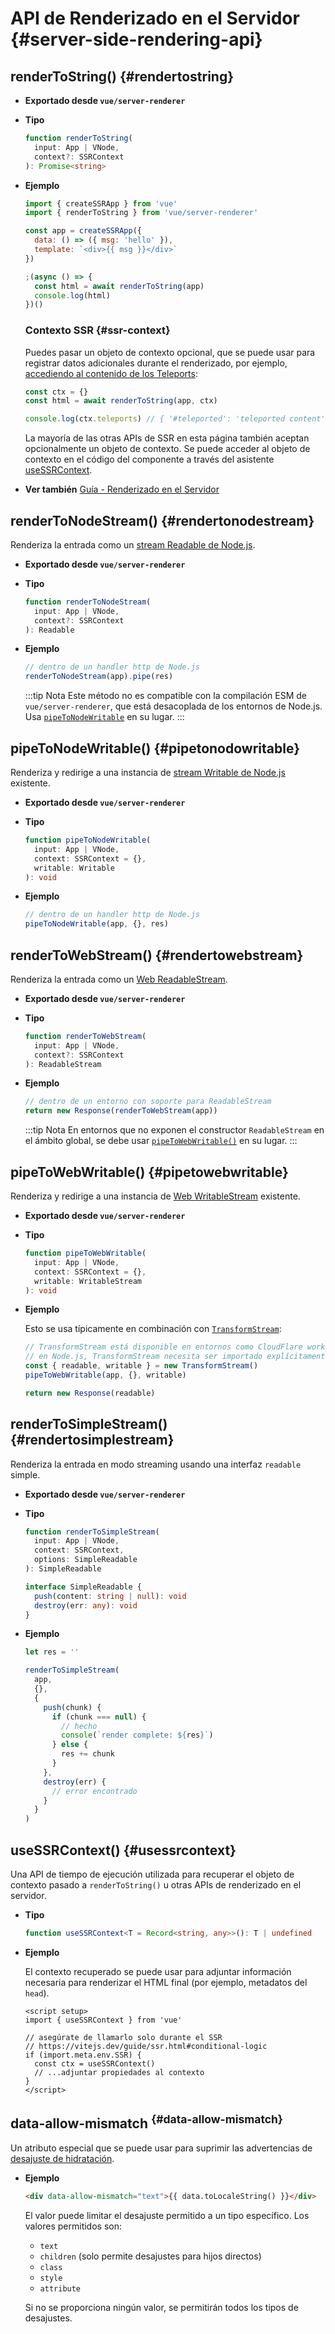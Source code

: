 # API de Renderizado en el Servidor {#server-side-rendering-api}

## renderToString() {#rendertostring}

- **Exportado desde `vue/server-renderer`**

- **Tipo**

  ```ts
  function renderToString(
    input: App | VNode,
    context?: SSRContext
  ): Promise<string>
  ```

- **Ejemplo**

  ```js
  import { createSSRApp } from 'vue'
  import { renderToString } from 'vue/server-renderer'

  const app = createSSRApp({
    data: () => ({ msg: 'hello' }),
    template: `<div>{{ msg }}</div>`
  })

  ;(async () => {
    const html = await renderToString(app)
    console.log(html)
  })()
  ```

  ### Contexto SSR {#ssr-context}

  Puedes pasar un objeto de contexto opcional, que se puede usar para registrar datos adicionales durante el renderizado, por ejemplo, [accediendo al contenido de los Teleports](/guide/scaling-up/ssr#teleports):

  ```js
  const ctx = {}
  const html = await renderToString(app, ctx)

  console.log(ctx.teleports) // { '#teleported': 'teleported content' }
  ```

  La mayoría de las otras APIs de SSR en esta página también aceptan opcionalmente un objeto de contexto. Se puede acceder al objeto de contexto en el código del componente a través del asistente [useSSRContext](#usessrcontext).

- **Ver también** [Guía - Renderizado en el Servidor](/guide/scaling-up/ssr)

## renderToNodeStream() {#rendertonodestream}

Renderiza la entrada como un [stream Readable de Node.js](https://nodejs.org/api/stream.html#stream_class_stream_readable).

- **Exportado desde `vue/server-renderer`**

- **Tipo**

  ```ts
  function renderToNodeStream(
    input: App | VNode,
    context?: SSRContext
  ): Readable
  ```

- **Ejemplo**

  ```js
  // dentro de un handler http de Node.js
  renderToNodeStream(app).pipe(res)
  ```

  :::tip Nota
  Este método no es compatible con la compilación ESM de `vue/server-renderer`, que está desacoplada de los entornos de Node.js. Usa [`pipeToNodeWritable`](#pipetonodowritable) en su lugar.
  :::

## pipeToNodeWritable() {#pipetonodowritable}

Renderiza y redirige a una instancia de [stream Writable de Node.js](https://nodejs.org/api/stream.html#stream_writable_streams) existente.

- **Exportado desde `vue/server-renderer`**

- **Tipo**

  ```ts
  function pipeToNodeWritable(
    input: App | VNode,
    context: SSRContext = {},
    writable: Writable
  ): void
  ```

- **Ejemplo**

  ```js
  // dentro de un handler http de Node.js
  pipeToNodeWritable(app, {}, res)
  ```

## renderToWebStream() {#rendertowebstream}

Renderiza la entrada como un [Web ReadableStream](https://developer.mozilla.org/en-US/docs/Web/API/Streams_API).

- **Exportado desde `vue/server-renderer`**

- **Tipo**

  ```ts
  function renderToWebStream(
    input: App | VNode,
    context?: SSRContext
  ): ReadableStream
  ```

- **Ejemplo**

  ```js
  // dentro de un entorno con soporte para ReadableStream
  return new Response(renderToWebStream(app))
  ```

  :::tip Nota
  En entornos que no exponen el constructor `ReadableStream` en el ámbito global, se debe usar [`pipeToWebWritable()`](#pipetowebwritable) en su lugar.
  :::

## pipeToWebWritable() {#pipetowebwritable}

Renderiza y redirige a una instancia de [Web WritableStream](https://developer.mozilla.org/en-US/docs/Web/API/WritableStream) existente.

- **Exportado desde `vue/server-renderer`**

- **Tipo**

  ```ts
  function pipeToWebWritable(
    input: App | VNode,
    context: SSRContext = {},
    writable: WritableStream
  ): void
  ```

- **Ejemplo**

  Esto se usa típicamente en combinación con [`TransformStream`](https://developer.mozilla.org/en-US/docs/Web/API/TransformStream):

  ```js
  // TransformStream está disponible en entornos como CloudFlare workers.
  // en Node.js, TransformStream necesita ser importado explícitamente desde 'stream/web'
  const { readable, writable } = new TransformStream()
  pipeToWebWritable(app, {}, writable)

  return new Response(readable)
  ```

## renderToSimpleStream() {#rendertosimplestream}

Renderiza la entrada en modo streaming usando una interfaz `readable` simple.

- **Exportado desde `vue/server-renderer`**

- **Tipo**

  ```ts
  function renderToSimpleStream(
    input: App | VNode,
    context: SSRContext,
    options: SimpleReadable
  ): SimpleReadable

  interface SimpleReadable {
    push(content: string | null): void
    destroy(err: any): void
  }
  ```

- **Ejemplo**

  ```js
  let res = ''

  renderToSimpleStream(
    app,
    {},
    {
      push(chunk) {
        if (chunk === null) {
          // hecho
          console(`render complete: ${res}`)
        } else {
          res += chunk
        }
      },
      destroy(err) {
        // error encontrado
      }
    }
  )
  ```

## useSSRContext() {#usessrcontext}

Una API de tiempo de ejecución utilizada para recuperar el objeto de contexto pasado a `renderToString()` u otras APIs de renderizado en el servidor.

- **Tipo**

  ```ts
  function useSSRContext<T = Record<string, any>>(): T | undefined
  ```

- **Ejemplo**

  El contexto recuperado se puede usar para adjuntar información necesaria para renderizar el HTML final (por ejemplo, metadatos del `head`).

  ```vue
  <script setup>
  import { useSSRContext } from 'vue'

  // asegúrate de llamarlo solo durante el SSR
  // https://vitejs.dev/guide/ssr.html#conditional-logic
  if (import.meta.env.SSR) {
    const ctx = useSSRContext()
    // ...adjuntar propiedades al contexto
  }
  </script>
  ```

## data-allow-mismatch <sup class="vt-badge" data-text="3.5+" /> {#data-allow-mismatch}

Un atributo especial que se puede usar para suprimir las advertencias de [desajuste de hidratación](/guide/scaling-up/ssr#hydration-mismatch).

- **Ejemplo**

  ```html
  <div data-allow-mismatch="text">{{ data.toLocaleString() }}</div>
  ```

  El valor puede limitar el desajuste permitido a un tipo específico. Los valores permitidos son:

  - `text`
  - `children` (solo permite desajustes para hijos directos)
  - `class`
  - `style`
  - `attribute`

  Si no se proporciona ningún valor, se permitirán todos los tipos de desajustes.